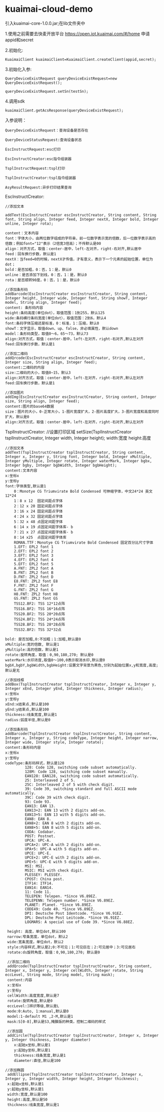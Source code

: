 # kuaimai-cloud-demo

引入kuaimai-core-1.0.0.jar;在lib文件夹中

1.使用之前需要去快麦开放平台 https://open.iot.kuaimai.com/#/home 申请appid和secret

2.初始化:

    KuaimaiClient kuaimaiClient=KuaimaiClient.createClient(appid,secret);
    
3.初始化入参:

    QueryDeviceExistRequest queryDeviceExistRequest=new QueryDeviceExistRequest();
    
    queryDeviceExistRequest.setSn(testSn);
    
4.调用sdk

    kuaimaiClient.getAcsResponse(queryDeviceExistRequest);
    

入参说明：

    QueryDeviceExistRequest：查询设备是否存在
    
    QueryDeviceStatusRequest:查询设备状态
    
    EscInstructRequest:esc打印
    
    EscInstructCreator:esc指令组装器
    
    TsplInstructRequest:tspl打印
    
    TsplInstructCreator:tspl指令组装器
    
    AsyResultRequest:异步打印结果查询
    



EscInstructCreator:

    //添加文本
    
    addText(EscInstructCreator escInstructCreator, String content, String font, String align, Integer feed, Integer nextX, Integer bold, Integer unline, Integer rota);
    
    content：文本内容
    font：字体大小，由两位数字组成的字符串，前一位数字表示宽的倍数，后一位数字表示高的倍数；例如font="12"表示（2倍宽3倍高）；不传默认是00
    align：对齐方式，取值：center-居中，left-左对齐，right-右对齐,默认居中
    feed：回车换行步数，默认是1
    nextX：当feed=0的时候，nextX才传值，才有意义，表示下一个元素的起始位置，单位为dot；
    bold：是否加粗，0：否，1：是，默认0
    unline：是否添加下划线，0：否，1：是，默认0
    rota：是否顺转90度，0：否，1：是，默认0

    //添加条形码
    addBarcode(EscInstructCreator escInstructCreator, String content, Integer height, Integer wide, Integer font, String showT, Integer model, String align, Integer feed);
    content: 条形码内容
    height:条码高度(单位dot），取值范围：1到255，默认125
    wide:条码横行条码宽度(单位dot），取值范围：2到6，默认4
    font:条码字体压缩还是标准，0：标准，1：压缩，默认0
    showT：文字显示，取值down、up、false，非必填属性，默认down
    model：条形码类型，取值0～6，65～73，默认73
    align:对齐方式，取值：center-居中，left-左对齐，right-右对齐,默认左对齐
    feed:回车换行步数，默认是1

    //添加二维码
    addQrcode(EscInstructCreator escInstructCreator, String content, Integer size, String align, Integer feed);
    content:二维码的内容
    size:二维码的大小，取值0~15，默认3
    align:对齐方式，取值：center-居中，left-左对齐，right-右对齐,默认左对齐
    feed:回车换行步数，默认是1

    //添加图片
    addImg(EscInstructCreator escInstructCreator, String content, Integer size, String align, Integer feed);
    content:图片的base64数据
    size：图片的大小，0-正常大小，1-图片宽度扩大，2-图片高度扩大，3-图片宽度和高度同时扩大，默认是0
    align:对齐方式，取值：center-居中，left-左对齐，right-右对齐,默认左对齐

TsplInstructCreator:
    //设置打印区域
    setSize(TsplInstructCreator tsplInstructCreator, Integer width, Integer height);
    width:宽度
    height:高度

    //添加文本
    addText(TsplInstructCreator tsplInstructCreator, String content, Integer x, Integer y, String font, Integer bold, Integer xMultiple, Integer yMultiple, Integer rotate, Integer waterMark, Integer bgbx, Integer bgby, Integer bgbWidth, Integer bgbHeight);
    content:文本内容
    x:坐标x
    y:坐标y
    font:字体类型,默认是1
        0：Monotye CG Triumvirate Bold Condensed 可伸缩字体，中文24*24 英文12*24
        1：8 x 12  固定间距点字体
        2：12 x 20 固定间距点字体
        3：16 x 24 固定间距点字体
        4：24 x 32 固定间距点字体
        5：32 x 48 点固定间距字体
        6：14 x 19 点固定间距字体库- b
        7：21 x 27 点固定间距字体库- b
        8：14 x25  点固定间距字体库
        ROMAN.TTF：Monotye CG Triumvirate Bold Condensed 固定百分比尺寸字体
        1.EFT: EPL2 font 1
        2.EFT: EPL2 font 2
        3.EFT: EPL2 font 3
        4.EFT: EPL2 font 4
        5.EFT: EPL2 font 5
        A.FNT: ZPL2 font A
        B.FNT: ZPL2 font B
        D.FNT: ZPL2 font D
        E8.FNT: ZPL2 font E8
        F.FNT: ZPL2 font F
        G.FNT: ZPL2 font G
        H8.FNT: ZPL2 font H8
        GS.FNT: ZPL2 font GS
        TSS12.BF2: TSS 12*12点阵
        TSS16.BF2: TSS 16*16点阵
        TSS20.BF2: TSS 20*20点阵
        TSS24.BF2: TSS 24*24点阵
        TSS28.BF2: TSS 28*28点阵
        TSS32.BF2: TSS 32*32点

    bold: 是否加粗,0:不加粗；1:加粗,默认是0
    xMultiple:宽的倍数, 默认是1
    yMultiple:高的倍数，默认是1
    rotate:旋转角度，取值：0,90,180,270; 默认是0
    waterMark:水印浓度,取值0～100,0表示取消水印,默认是0
    bgbX,bgbY,bgbWidth,bgbHeight:设置文字背景为黑色,分别为起始位置x,y和宽度,高度;默认是无

    //添加线框
    addBox(TsplInstructCreator tsplInstructCreator, Integer x, Integer y, Integer xEnd, Integer yEnd, Integer thickness, Integer radius);
    x:坐标x
    y:坐标y
    xEnd:x结束点,默认是100
    yEnd:y结束点,默认是100
    thickness:线条宽度,默认是1
    radius:弧度半径,默认是0

    //添加条形码
    addBarcode(TsplInstructCreator tsplInstructCreator, String content, Integer x, Integer y, String codeType, Integer height, Integer narrow, Integer wide, Integer style, Integer rotate);
    content:条形码内容
    x:坐标x
    y:坐标y
    codeType:条形码样式，默认是128
             128: Code 128, switching code subset automatically.
             128M: Code 128, switching code subset manually.
             EAN128: EAN128, switching code subset automatically.
             25: Interleaved 2 of 5.
             25C: Interleaved 2 of 5 with check digit.
             39: Code 39, switching standard and full ASCII mode automatically.
             39C: Code 39 with check digit.
             93: Code 93.
             EAN13: EAN 13.
             EAN13+2: EAN 13 with 2 digits add-on.
             EAN13+5: EAN 13 with 5 digits add-on.
             EAN8: EAN 8.
             EAN8+2: EAN 8 with 2 digits add-on.
             EAN8+5: EAN 8 with 5 digits add-on.
             CODA: Codabar.
             POST: Postnet.
             UPCA: UPC-A.
             UPCA+2: UPC-A with 2 digits add-on.
             UPA+5: UPC-A with 5 digits add-on.
             UPCE: UPC-E.
             UPCE+2: UPC-E with 2 digits add-on.
             UPE+5: UPC-E with 5 digits add-on.
             MSI: MSI.
             MSIC: MSI with check digit.
             PLESSEY: PLESSEY.
             CPOST: China post.
             ITF14: ITF14.
             EAN14: EAN14.
             11: Code 11.
             TELEPEN: Telepen. *Since V6.89EZ.
             TELEPENN: Telepen number. *Since V6.89EZ.
             PLANET: Planet. *Since V6.89EZ.
             CODE49: Code 49. *Since V6.89EZ.
             DPI: Deutsche Post Identcode. *Since V6.91EZ.
             DPL: Deutsche Post Leitcode. *Since V6.91EZ.
             LOGMARS: A special use of Code 39. *Since V6.88EZ.

     height: 高度，单位dot,默认100
     narrow:窄条宽度，单位dot，默认2
     wide:宽条宽度，单位dot，默认2
     style:内容样式,默认是2;0:不可见；1:可见巨左；2:可见居中；3:可见居右
     rotate:ds旋转角度，取值：0,90,180,270; 默认是0

     //添加二维码
     addQrcode(TsplInstructCreator tsplInstructCreator, String content, Integer x, Integer y, Integer cellWidth, Integer rotate, String eccLevel, String mode, String model, String mask);
     content:内容
     x:坐标x
     y:坐标y
     cellWidth:高度宽度,默认是7
     rotate:旋转角度,默认是0
     eccLevel:]辨识等级,默认是L
     mode:0:Auto, 1:manual,默认是0
     model:1-default M1 ,2-M,默认是1
     mask:S[0-8],默认是S3,掩膜版的种类，控制二维码的样式

     //添加圆
     addCircle(TsplInstructCreator tsplInstructCreator, Integer x, Integer y, Integer thickness, Integer diameter)
        x:起始x坐标,默认是1
        y:起始y坐标,默认是1
        thickness:线条宽度,默认是1
        diameter:直径,默认是100

    //添加椭圆
     addEllipse(TsplInstructCreator tsplInstructCreator, Integer x, Integer y, Integer width, Integer height, Integer thickness);
     x:起始x坐标,默认是1
     y:起始y坐标,默认是1
     width:宽度,默认是100
     height:高度,默认是50
     thickness:线条宽度,默认是1
